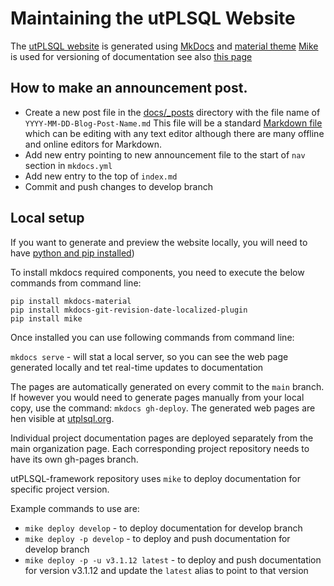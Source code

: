 # Maintaining the utPLSQL Website

The [utPLSQL website](https://utplsql.github.io)  is generated using [MkDocs](https://www.mkdocs.org/) and [material theme](https://squidfunk.github.io/mkdocs-material) 
[Mike](https://github.com/jimporter/mike) is used for versioning of documentation see also [this page](https://squidfunk.github.io/mkdocs-material/setup/setting-up-versioning/)  

## How to make an announcement post.

- Create a new post file in the [docs/_posts](https://github.com/utPLSQL/utPLSQL.github.io/tree/main/docs/_posts) directory with the file name of `YYYY-MM-DD-Blog-Post-Name.md` This file will be a standard [Markdown file](https://github.com/adam-p/markdown-here/wiki/Markdown-Cheatsheet) which can be editing with any text editor although there are many offline and online editors for Markdown.
- Add new entry pointing to new announcement file to the start of `nav` section in `mkdocs.yml`
- Add new entry to the top of  `index.md`
- Commit and push changes to develop branch

## Local setup

If you want to generate and preview the website locally, you will need to have [python and pip installed](https://squidfunk.github.io/mkdocs-material/getting-started/))

To install mkdocs required components, you need to execute the below commands from command line:
```
pip install mkdocs-material
pip install mkdocs-git-revision-date-localized-plugin
pip install mike

```

Once installed you can use following commands from command line:

`mkdocs serve` - will stat a local server, so you can see the web page generated locally and tet real-time updates to documentation

The pages are automatically generated on every commit to the `main` branch.
If however you would need to generate pages manually from your local copy, use the command:
`mkdocs gh-deploy`.
The generated web pages are hen visible at [utplsql.org](https://utPLSQL.org).

Individual project documentation pages are deployed separately from the main organization page.
Each corresponding project repository needs to have its own gh-pages branch.
  

utPLSQL-framework repository uses `mike` to deploy documentation for specific project version.

Example commands to use are:

- `mike deploy develop` - to deploy documentation for develop branch
- `mike deploy -p develop` - to deploy and push documentation for develop branch
- `mike deploy -p -u v3.1.12 latest` - to deploy and push documentation for version v3.1.12 and update the `latest` alias to point to that version

